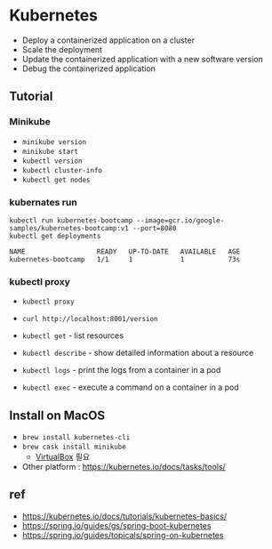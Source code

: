 # Kubernetes
- Deploy a containerized application on a cluster
- Scale the deployment
- Update the containerized application with a new software version
- Debug the containerized application

## Tutorial

### Minikube
- `minikube version`
- `minikube start`
- `kubectl version`
- `kubectl cluster-info`
- `kubectl get nodes`

### kubernates run
```
kubectl run kubernetes-bootcamp --image=gcr.io/google-samples/kubernetes-bootcamp:v1 --port=8080
kubectl get deployments

NAME                  READY   UP-TO-DATE   AVAILABLE   AGE
kubernetes-bootcamp   1/1     1            1           73s
```

### kubectl proxy
- `kubectl proxy`
- `curl http://localhost:8001/version`

- `kubectl get` - list resources
- `kubectl describe` - show detailed information about a resource
- `kubectl logs` - print the logs from a container in a pod
- `kubectl exec` - execute a command on a container in a pod

## Install on MacOS
- `brew install kubernetes-cli`
- `brew cask install minikube`
  * [VirtualBox](https://www.virtualbox.org) 필요
- Other platform : https://kubernetes.io/docs/tasks/tools/

## ref
- https://kubernetes.io/docs/tutorials/kubernetes-basics/
- https://spring.io/guides/gs/spring-boot-kubernetes
- https://spring.io/guides/topicals/spring-on-kubernetes
